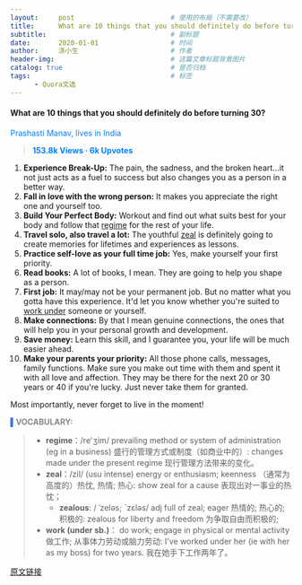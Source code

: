 ```yaml
---
layout:     post                        # 使用的布局（不需要改）
title:      What are 10 things that you should definitely do before turning 30?                	
subtitle:                               # 副标题
date:       2020-01-01                  # 时间
author:     涤小生                       # 作者
header-img:                             # 这篇文章标题背景图片
catalog: true                           # 是否归档
tags:                                   # 标签
      - Quora文选
---
```


#### **What are 10 things that you should definitely do before turning 30?**

<span style="color: rgb(0, 128, 255);">Prashasti Manav, lives in India</span>

> **<span style="color: rgb(0, 128, 255);">153.8k Views · 6k Upvotes
> </span>**

1. **Experience Break-Up:** The pain, the sadness, and the broken heart…it not just acts as a fuel to success but also changes you as a person in a better way.
2. **Fall in love with the wrong person:** It makes you appreciate the right one and yourself too.
3. **Build Your Perfect Body:** Workout and find out what suits best for your body and follow that <u>regime</u> for the rest of your life.
4. **Travel solo, also travel a lot:** The youthful <u>zeal</u> is definitely going to create memories for lifetimes and experiences as lessons.
5. **Practice self-love as your full time job:** Yes, make yourself your first priority.
6. **Read books:** A lot of books, I mean. They are going to help you shape as a person.
7. **First job:** It may/may not be your permanent job. But no matter what you gotta have this experience. It'd let you know whether you're suited to <u>work under</u> someone or yourself.
8. **Make connections:** By that I mean genuine connections, the ones that will help you in your personal growth and development.
9. **Save money:** Learn this skill, and I guarantee you, your life will be much easier ahead.
10. **Make your parents your priority:** All those phone calls, messages, family functions. Make sure you make out time with them and spent it with all love and affection. They may be there for the next 20 or 30 years or 40 if you're lucky. Just never take them for granted.

Most importantly, never forget to live in the moment!

<span style="color: rgb(70, 118, 217);">​    ▌</span>**<span style="color: rgb(136, 136, 136);">VOCABULARY:</span>**

> - **regime**：/re'ʒim/ prevailing method or system of administration (eg in a business) 盛行的管理方式或制度（如商业中的）: changes made under the present regime 现行管理方法带来的变化。
> - **zeal**：/zil/ (usu intense) energy or enthusiasm; keenness （通常为高度的）热忱, 热情; 热心: show zeal for a cause 表现出对一事业的热忱；
>   - **zealous**: / ˈzeləs; ˋzɛləs/ adj full of zeal; eager 热情的; 热心的; 积极的: zealous for liberty and freedom 为争取自由而积极的;
> - **work (under sb.)**： do work; engage in physical or mental activity 做工作; 从事体力劳动或脑力劳动: I've worked under her (ie with her as my boss) for two years. 我在她手下工作两年了。

[原文链接](https://qr.ae/TSShAG)
